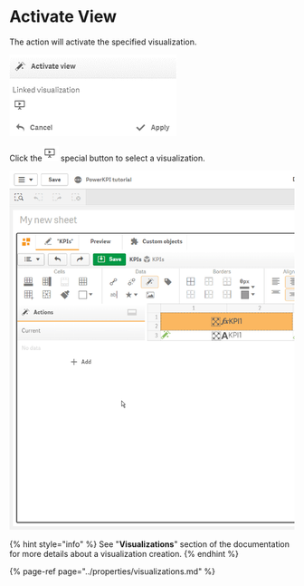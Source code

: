 # Activate View

The action will activate the specified visualization.

![](../.gitbook/assets/image%20%2853%29.png)

Click the![](../.gitbook/assets/image%20%2883%29.png) special button to select a visualization.

![](../.gitbook/assets/2019-04-02_17-01-47.gif)

{% hint style="info" %}
See "**Visualizations**" section of the documentation for more details about a visualization creation.
{% endhint %}

{% page-ref page="../properties/visualizations.md" %}



